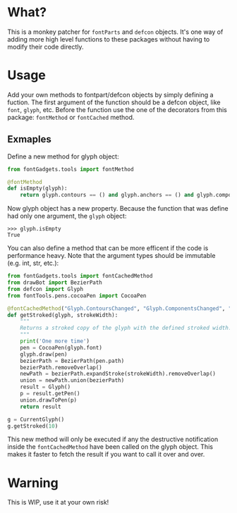 
# What?
This is a monkey patcher for `fontParts` and `defcon` objects. It's one way of adding more high level functions to these packages without having to modify their code directly.

# Usage
Add your own methods to fontpart/defcon objects by simply defining a fuction. The first argument of the function should be a defcon object, like `font`, `glyph`, etc. Before the function use the one of the decorators from this package: `fontMethod` or `fontCached` method.

## Exmaples
Define a new method for glyph object:
```py
from fontGadgets.tools import fontMethod

@fontMethod
def isEmpty(glyph):
    return glyph.contours == () and glyph.anchors == () and glyph.components == ()
```

Now glyph object has a new property. Because the function that was define had only one argument, the `glyph` object:
```
>>> glyph.isEmpty
True
```

You can also define a method that can be more efficent if the code is performance heavy. Note that the argument types should be immutable (e.g. int, str, etc.):
```py
from fontGadgets.tools import fontCachedMethod
from drawBot import BezierPath
from defcon import Glyph
from fontTools.pens.cocoaPen import CocoaPen

@fontCachedMethod("Glyph.ContoursChanged", "Glyph.ComponentsChanged", "Component.BaseGlyphChanged")
def getStroked(glyph, strokeWidth):
    """
    Returns a stroked copy of the glyph with the defined stroked width. The `strokeWidth` is an integer.
    """
    print('One more time')
    pen = CocoaPen(glyph.font)
    glyph.draw(pen)
    bezierPath = BezierPath(pen.path)
    bezierPath.removeOverlap()
    newPath = bezierPath.expandStroke(strokeWidth).removeOverlap()
    union = newPath.union(bezierPath)
    result = Glyph()
    p = result.getPen()
    union.drawToPen(p)
    return result

g = CurrentGlyph()
g.getStroked(10)
```
This new method will only be executed if any the destructive notification inside the `fontCachedMethod` have been called on the glyph object. This makes it faster to fetch the result if you 
want to call it over and over.


# Warning
This is WIP, use it at your own risk!